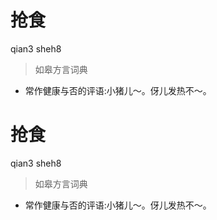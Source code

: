 # 抢食
qian3 sheh8
> 如皋方言词典
- 常作健康与否的评语:小猪儿～。伢儿发热不～。

# 抢食
qian3 sheh8
> 如皋方言词典
- 常作健康与否的评语:小猪儿～。伢儿发热不～。
